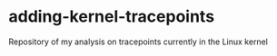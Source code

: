 adding-kernel-tracepoints
=========================

Repository of my analysis on tracepoints currently in the Linux kernel